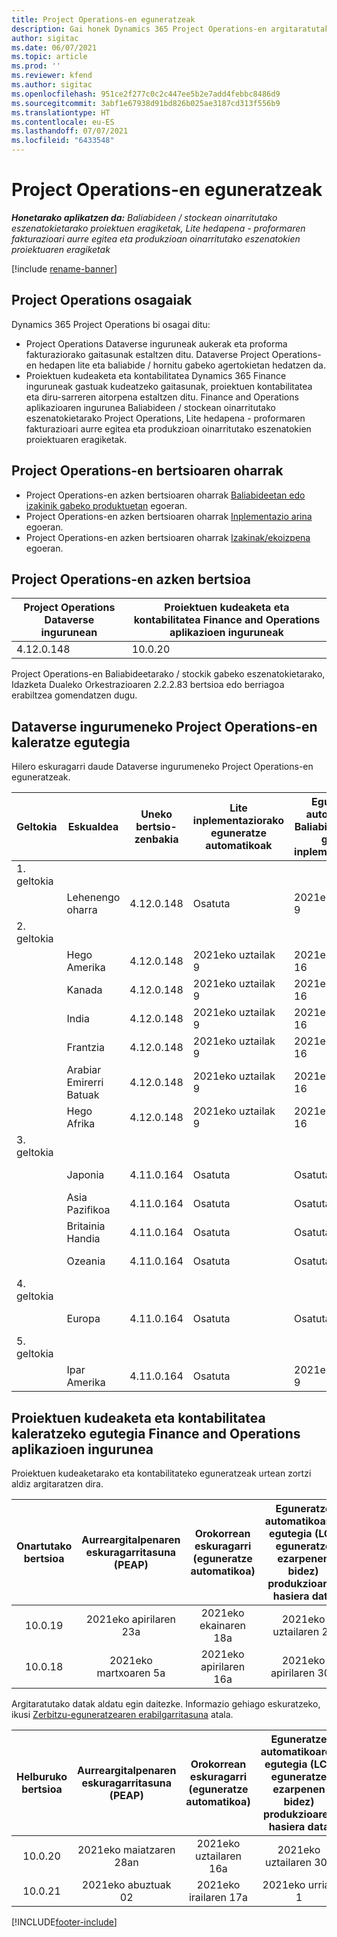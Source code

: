 ```yaml
---
title: Project Operations-en eguneratzeak
description: Gai honek Dynamics 365 Project Operations-en argitaratutako bertsioei buruzko informazioa eskaintzen du.
author: sigitac
ms.date: 06/07/2021
ms.topic: article
ms.prod: ''
ms.reviewer: kfend
ms.author: sigitac
ms.openlocfilehash: 951ce2f277c0c2c447ee5b2e7add4febbc8486d9
ms.sourcegitcommit: 3abf1e67938d91bd826b025ae3187cd313f556b9
ms.translationtype: HT
ms.contentlocale: eu-ES
ms.lasthandoff: 07/07/2021
ms.locfileid: "6433548"
---
```

# <a name="project-operations-updates"></a>Project Operations-en eguneratzeak

_**Honetarako aplikatzen da:** Baliabideen / stockean oinarritutako eszenatokietarako proiektuen eragiketak, Lite hedapena - proformaren fakturazioari aurre egitea eta produkzioan oinarritutako eszenatokien proiektuaren eragiketak_

[!include [rename-banner](~/includes/cc-data-platform-banner.md)]

## <a name="project-operations-components"></a>Project Operations osagaiak

Dynamics 365 Project Operations bi osagai ditu:

- Project Operations Dataverse inguruneak aukerak eta proforma fakturaziorako gaitasunak estaltzen ditu. Dataverse Project Operations-en hedapen lite eta baliabide / hornitu gabeko agertokietan hedatzen da.
- Proiektuen kudeaketa eta kontabilitatea Dynamics 365 Finance inguruneak gastuak kudeatzeko gaitasunak, proiektuen kontabilitatea eta diru-sarreren aitorpena estaltzen ditu. Finance and Operations aplikazioaren ingurunea Baliabideen / stockean oinarritutako eszenatokietarako Project Operations, Lite hedapena - proformaren fakturazioari aurre egitea eta produkzioan oinarritutako eszenatokien proiektuaren eragiketak.

## <a name="project-operations-release-notes"></a>Project Operations-en bertsioaren oharrak
- Project Operations-en azken bertsioaren oharrak [Baliabideetan edo izakinik gabeko produktuetan](whats-new-july-2021-resource-based.md) egoeran.
- Project Operations-en azken bertsioaren oharrak [Inplementazio arina](../pro/whats-new/whats-new-july-2021-lite.md) egoeran.
- Project Operations-en azken bertsioaren oharrak [Izakinak/ekoizpena](../prod-pma/whats-new/whats-new-jul-2021-stocked.md) egoeran.

## <a name="project-operations-latest-version"></a>Project Operations-en azken bertsioa

| Project Operations Dataverse ingurunean | Proiektuen kudeaketa eta kontabilitatea Finance and Operations aplikazioen inguruneak | 
| --- | --- |
| 4.12.0.148 | 10.0.20 |

Project Operations-en Baliabideetarako / stockik gabeko eszenatokietarako, Idazketa Dualeko Orkestrazioaren 2.2.2.83 bertsioa edo berriagoa erabiltzea gomendatzen dugu.

## <a name="release-schedule-for-project-operations-on-dataverse-environment"></a>Dataverse ingurumeneko Project Operations-en kaleratze egutegia

Hilero eskuragarri daude Dataverse ingurumeneko Project Operations-en eguneratzeak. 

| Geltokia | Eskualdea | Uneko bertsio-zenbakia | Lite inplementaziorako eguneratze automatikoak | Eguneratze automatikoak Baliabidea/hornitu gabeko inplementaziorako | Hurrengo bertsio-zenbakia | Hurrengo bertsioa orokorrean eskuragarri |
|-----------|-----------------------|-----------------|--------------|---------------------|---------------------|---------------------|
| 1. geltokia |   &nbsp;              |    &nbsp;       | &nbsp;       |      &nbsp;         |      &nbsp;         |      &nbsp;         |
|   &nbsp;  | Lehenengo oharra         |  4.12.0.148     | Osatuta     | 2021eko uztailak 9          | TBD                 | 2021eko abuztuak 6        |
| 2. geltokia |   &nbsp;              |    &nbsp;       | &nbsp;       |      &nbsp;         |      &nbsp;         |      &nbsp;         |
|   &nbsp;  | Hego Amerika         |  4.12.0.148     | 2021eko uztailak 9   | 2021eko uztailak 16          | TBD                 | 2021eko abuztuak 6        |
|    &nbsp; | Kanada                |  4.12.0.148     | 2021eko uztailak 9   | 2021eko uztailak 16          | TBD                 | 2021eko abuztuak 6        |
|   &nbsp;  | India                 |  4.12.0.148     | 2021eko uztailak 9   | 2021eko uztailak 16          | TBD                 | 2021eko abuztuak 6        |
|   &nbsp;  | Frantzia                |  4.12.0.148     | 2021eko uztailak 9   | 2021eko uztailak 16          | TBD                 | 2021eko abuztuak 6        |
|   &nbsp;  | Arabiar Emirerri Batuak  |  4.12.0.148     | 2021eko uztailak 9   | 2021eko uztailak 16          | TBD                 | 2021eko abuztuak 6        |
|   &nbsp;  | Hego Afrika          |  4.12.0.148     | 2021eko uztailak 9   | 2021eko uztailak 16          | TBD                 | 2021eko abuztuak 6        |
| 3. geltokia |      &nbsp;           |     &nbsp;      |     &nbsp;   |      &nbsp;         |      &nbsp;         |      &nbsp;         |
|   &nbsp;  | Japonia                 |  4.11.0.164     | Osatuta     | Osatuta            | 4.12.0.148          | 2021eko uztailak 9          |
|   &nbsp;  | Asia Pazifikoa          |  4.11.0.164     | Osatuta     | Osatuta            | 4.12.0.148          | 2021eko uztailak 9          |
|   &nbsp;  | Britainia Handia         |  4.11.0.164     | Osatuta     | Osatuta            | 4.12.0.148          | 2021eko uztailak 9          |
|   &nbsp;  | Ozeania               |  4.11.0.164     | Osatuta     | Osatuta            | 4.12.0.148          | 2021eko uztailak 9          |
| 4. geltokia |     &nbsp;            |     &nbsp;      |     &nbsp;   |      &nbsp;         |      &nbsp;         |      &nbsp;         |
|   &nbsp;  | Europa                |  4.11.0.164     | Osatuta     | Osatuta            | 4.12.0.148          | 2021eko uztailak 16          |
| 5. geltokia |     &nbsp;            |     &nbsp;      |     &nbsp;   |      &nbsp;         |      &nbsp;         |      &nbsp;         |
|   &nbsp;  | Ipar Amerika         |  4.11.0.164     | Osatuta     | 2021eko uztailak 9          | 4.12.0.148          | 2021eko uztailak 23          |



## <a name="release-schedule-for-project-management-and-accounting-in-the-finance-and-operations-apps-environment"></a>Proiektuen kudeaketa eta kontabilitatea kaleratzeko egutegia Finance and Operations aplikazioen ingurunea

Proiektuen kudeaketarako eta kontabilitateko eguneratzeak urtean zortzi aldiz argitaratzen dira.

|          Onartutako bertsioa          | Aurreargitalpenaren eskuragarritasuna (PEAP) | Orokorrean eskuragarri (eguneratze automatikoa) | Eguneratze automatikoaren egutegia (LCS eguneratze ezarpenen bidez) produkzioaren hasiera data |   Zerbitzuaren amaiera   |
|:-------------------------:|:---------------------------:|:---------------------------------:|:--------------------------------------------------------------------:|:------------------:|
|          10.0.19          |        2021eko apirilaren 23a       |            2021eko ekainaren 18a           |                             2021eko uztailaren 2a                             | 2021eko irailaren 17a |
|          10.0.18          |        2021eko martxoaren 5a        |           2021eko apirilaren 16a          |                            2021eko apirilaren 30a                            |    2021eko uztailaren 16a   |


Argitaratutako datak aldatu egin daitezke. Informazio gehiago eskuratzeko, ikusi [Zerbitzu-eguneratzearen erabilgarritasuna](/dynamics365/fin-ops-core/fin-ops/get-started/public-preview-releases?toc=%2fdynamics365%2ffinance%2ftoc.json) atala.

|          Helburuko bertsioa          | Aurreargitalpenaren eskuragarritasuna (PEAP) | Orokorrean eskuragarri (eguneratze automatikoa) | Eguneratze automatikoaren egutegia (LCS eguneratze ezarpenen bidez) produkzioaren hasiera data |   Zerbitzuaren amaiera   |
|:-------------------------:|:---------------------------:|:---------------------------------:|:--------------------------------------------------------------------:|:------------------:|
|          10.0.20          |         2021eko maiatzaren 28an        |           2021eko uztailaren 16a           |                             2021eko uztailaren 30a                             |  2021eko urriaren 22a  |
|          10.0.21          |         2021eko abuztuak 02     |           2021eko irailaren 17a      |                             2021eko urriak 1                           |  2021eko abenduak 10  |


[!INCLUDE[footer-include](../includes/footer-banner.md)]
